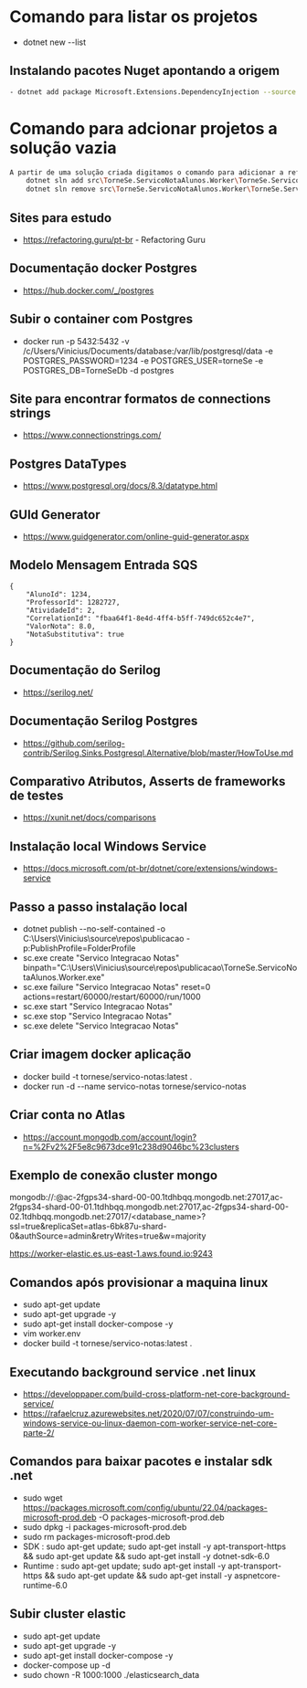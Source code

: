 # Comando para listar os projetos
 - dotnet new --list

 ## Instalando pacotes Nuget apontando a origem
 ``` bash
 - dotnet add package Microsoft.Extensions.DependencyInjection --source https://api.nuget.org/v3/index.json 
 ```
 

# Comando para adcionar projetos a solução vazia
``` bash
A partir de uma solução criada digitamos o comando para adicionar a referência ao csproj dos projetos
    dotnet sln add src\TorneSe.ServicoNotaAlunos.Worker\TorneSe.ServicoNotaAlunos.Worker.csproj
    dotnet sln remove src\TorneSe.ServicoNotaAlunos.Worker\TorneSe.ServicoNotaAlunos.Worker.csproj
```

## Sites para estudo
- https://refactoring.guru/pt-br - Refactoring Guru


## Documentação docker Postgres
- https://hub.docker.com/_/postgres

## Subir o container com Postgres
- docker run -p 5432:5432 -v /c/Users/Vinicius/Documents/database:/var/lib/postgresql/data -e POSTGRES_PASSWORD=1234 -e POSTGRES_USER=torneSe -e POSTGRES_DB=TorneSeDb -d postgres

## Site para encontrar formatos de connections strings
- https://www.connectionstrings.com/

## Postgres DataTypes
- https://www.postgresql.org/docs/8.3/datatype.html

## GUId Generator
- https://www.guidgenerator.com/online-guid-generator.aspx

## Modelo Mensagem Entrada SQS
```
{
    "AlunoId": 1234,
    "ProfessorId": 1282727,
    "AtividadeId": 2,
    "CorrelationId": "fbaa64f1-8e4d-4ff4-b5ff-749dc652c4e7",
    "ValorNota": 8.0,
    "NotaSubstitutiva": true
}
```

## Documentação do Serilog
- https://serilog.net/

## Documentação Serilog Postgres
- https://github.com/serilog-contrib/Serilog.Sinks.Postgresql.Alternative/blob/master/HowToUse.md

## Comparativo Atributos, Asserts de frameworks de testes
- https://xunit.net/docs/comparisons

## Instalação local Windows Service
- https://docs.microsoft.com/pt-br/dotnet/core/extensions/windows-service

## Passo a passo instalação local
- dotnet publish --no-self-contained -o C:\Users\Vinicius\source\repos\publicacao -p:PublishProfile=FolderProfile
- sc.exe create "Servico Integracao Notas" binpath="C:\Users\Vinicius\source\repos\publicacao\TorneSe.ServicoNotaAlunos.Worker.exe"
- sc.exe failure "Servico Integracao Notas" reset=0 actions=restart/60000/restart/60000/run/1000
- sc.exe start "Servico Integracao Notas"
- sc.exe stop "Servico Integracao Notas"
- sc.exe delete "Servico Integracao Notas"

## Criar imagem docker aplicação
- docker build -t tornese/servico-notas:latest .
- docker run -d --name servico-notas tornese/servico-notas

## Criar conta no Atlas
- https://account.mongodb.com/account/login?n=%2Fv2%2F5e8c9673dce91c238d9046bc%23clusters

## Exemplo de conexão cluster mongo
mongodb://:@ac-2fgps34-shard-00-00.1tdhbqq.mongodb.net:27017,ac-2fgps34-shard-00-01.1tdhbqq.mongodb.net:27017,ac-2fgps34-shard-00-02.1tdhbqq.mongodb.net:27017/<database_name>?ssl=true&replicaSet=atlas-6bk87u-shard-0&authSource=admin&retryWrites=true&w=majority

https://worker-elastic.es.us-east-1.aws.found.io:9243

## Comandos após provisionar a maquina linux
- sudo apt-get update
- sudo apt-get upgrade -y
- sudo apt-get install docker-compose -y
- vim worker.env
- docker build -t tornese/servico-notas:latest .

## Executando background service .net linux
- https://developpaper.com/build-cross-platform-net-core-background-service/
- https://rafaelcruz.azurewebsites.net/2020/07/07/construindo-um-windows-service-ou-linux-daemon-com-worker-service-net-core-parte-2/

## Comandos para baixar pacotes e instalar sdk .net
- sudo wget https://packages.microsoft.com/config/ubuntu/22.04/packages-microsoft-prod.deb -O packages-microsoft-prod.deb
- sudo dpkg -i packages-microsoft-prod.deb
- sudo rm packages-microsoft-prod.deb
- SDK : sudo apt-get update;
sudo apt-get install -y apt-transport-https &&
sudo apt-get update &&
sudo apt-get install -y dotnet-sdk-6.0
- Runtime : sudo apt-get update;
sudo apt-get install -y apt-transport-https &&
sudo apt-get update &&
sudo apt-get install -y aspnetcore-runtime-6.0

## Subir cluster elastic
- sudo apt-get update
- sudo apt-get upgrade -y
- sudo apt-get install docker-compose -y
- docker-compose up -d
- sudo chown -R 1000:1000 ./elasticsearch_data